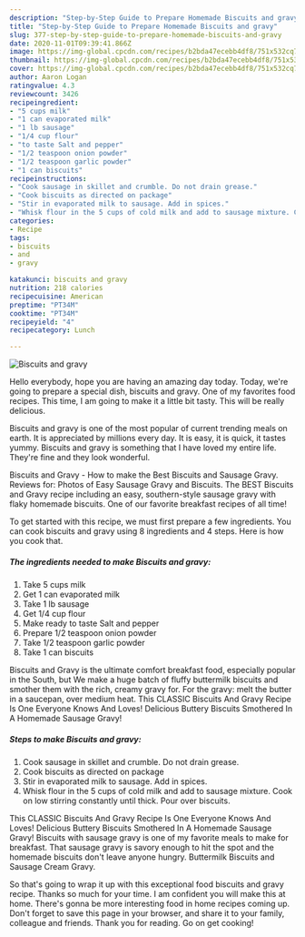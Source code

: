 ```yaml
---
description: "Step-by-Step Guide to Prepare Homemade Biscuits and gravy"
title: "Step-by-Step Guide to Prepare Homemade Biscuits and gravy"
slug: 377-step-by-step-guide-to-prepare-homemade-biscuits-and-gravy
date: 2020-11-01T09:39:41.866Z
image: https://img-global.cpcdn.com/recipes/b2bda47ecebb4df8/751x532cq70/biscuits-and-gravy-recipe-main-photo.jpg
thumbnail: https://img-global.cpcdn.com/recipes/b2bda47ecebb4df8/751x532cq70/biscuits-and-gravy-recipe-main-photo.jpg
cover: https://img-global.cpcdn.com/recipes/b2bda47ecebb4df8/751x532cq70/biscuits-and-gravy-recipe-main-photo.jpg
author: Aaron Logan
ratingvalue: 4.3
reviewcount: 3426
recipeingredient:
- "5 cups milk"
- "1 can evaporated milk"
- "1 lb sausage"
- "1/4 cup flour"
- "to taste Salt and pepper"
- "1/2 teaspoon onion powder"
- "1/2 teaspoon garlic powder"
- "1 can biscuits"
recipeinstructions:
- "Cook sausage in skillet and crumble. Do not drain grease."
- "Cook biscuits as directed on package"
- "Stir in evaporated milk to sausage. Add in spices."
- "Whisk flour in the 5 cups of cold milk and add to sausage mixture. Cook on low stirring constantly until thick. Pour over biscuits."
categories:
- Recipe
tags:
- biscuits
- and
- gravy

katakunci: biscuits and gravy 
nutrition: 218 calories
recipecuisine: American
preptime: "PT34M"
cooktime: "PT34M"
recipeyield: "4"
recipecategory: Lunch

---
```



![Biscuits and gravy](https://img-global.cpcdn.com/recipes/b2bda47ecebb4df8/751x532cq70/biscuits-and-gravy-recipe-main-photo.jpg)

Hello everybody, hope you are having an amazing day today. Today, we're going to prepare a special dish, biscuits and gravy. One of my favorites food recipes. This time, I am going to make it a little bit tasty. This will be really delicious.

Biscuits and gravy is one of the most popular of current trending meals on earth. It is appreciated by millions every day. It is easy, it is quick, it tastes yummy. Biscuits and gravy is something that I have loved my entire life. They're fine and they look wonderful.

Biscuits and Gravy - How to make the Best Biscuits and Sausage Gravy. Reviews for: Photos of Easy Sausage Gravy and Biscuits. The BEST Biscuits and Gravy recipe including an easy, southern-style sausage gravy with flaky homemade biscuits. One of our favorite breakfast recipes of all time!


To get started with this recipe, we must first prepare a few ingredients. You can cook biscuits and gravy using 8 ingredients and 4 steps. Here is how you cook that.

<!--inarticleads1-->

##### The ingredients needed to make Biscuits and gravy:

1. Take 5 cups milk
1. Get 1 can evaporated milk
1. Take 1 lb sausage
1. Get 1/4 cup flour
1. Make ready to taste Salt and pepper
1. Prepare 1/2 teaspoon onion powder
1. Take 1/2 teaspoon garlic powder
1. Take 1 can biscuits


Biscuits and Gravy is the ultimate comfort breakfast food, especially popular in the South, but We make a huge batch of fluffy buttermilk biscuits and smother them with the rich, creamy gravy for. For the gravy: melt the butter in a saucepan, over medium heat. This CLASSIC Biscuits And Gravy Recipe Is One Everyone Knows And Loves! Delicious Buttery Biscuits Smothered In A Homemade Sausage Gravy! 

<!--inarticleads2-->

##### Steps to make Biscuits and gravy:

1. Cook sausage in skillet and crumble. Do not drain grease.
1. Cook biscuits as directed on package
1. Stir in evaporated milk to sausage. Add in spices.
1. Whisk flour in the 5 cups of cold milk and add to sausage mixture. Cook on low stirring constantly until thick. Pour over biscuits.


This CLASSIC Biscuits And Gravy Recipe Is One Everyone Knows And Loves! Delicious Buttery Biscuits Smothered In A Homemade Sausage Gravy! Biscuits with sausage gravy is one of my favorite meals to make for breakfast. That sausage gravy is savory enough to hit the spot and the homemade biscuits don&#39;t leave anyone hungry. Buttermilk Biscuits and Sausage Cream Gravy. 

So that's going to wrap it up with this exceptional food biscuits and gravy recipe. Thanks so much for your time. I am confident you will make this at home. There's gonna be more interesting food in home recipes coming up. Don't forget to save this page in your browser, and share it to your family, colleague and friends. Thank you for reading. Go on get cooking!
